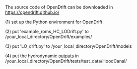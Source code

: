 The source code of OpenDrift can be downloaded in https://opendrift.github.io/

(1) set up the Python environment for OpenDrift

(2) put 'example_roms_HC_LODrift.py' to /your_local_directory/OpenDrift/examples/

(3) put 'LO_drift.py' to /your_local_directory/OpenDrift/models

(4) put the hydrodynamic [outputs](https://zenodo.org/records/10208175) in /your_local_directory/OpenDrift/tests/test_data/HoodCanal/
